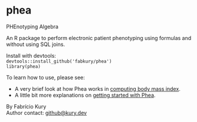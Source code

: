 # phea
PHEnotyping Algebra

An R package to perform electronic patient phenotyping using formulas and without using SQL joins.  
  
Install with devtools:  
`devtools::install_github('fabkury/phea')`  
`library(phea)`  
  
To learn how to use, please see:  

 - A very brief look at how Phea works in [computing body mass index](https://fabkury.github.io/phea/computing_bmi.html).  
 - A little bit more explanations on [getting started with Phea](https://fabkury.github.io/phea/).  
  
By Fabrício Kury  
Author contact: github@kury.dev
